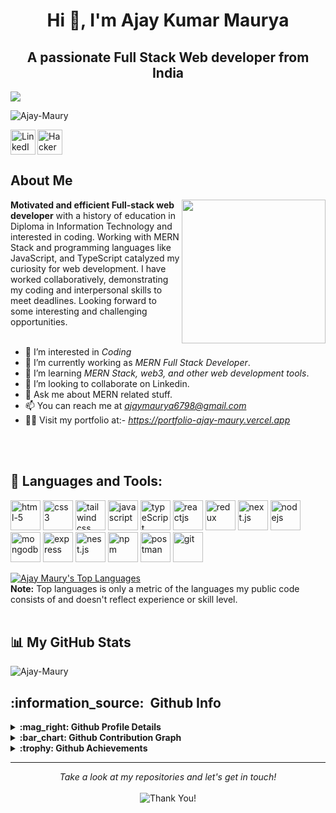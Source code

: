 
<!---
    Ajay-Maury/Ajay-Maury is a ✨ special ✨ repository because its `README.md` (this file) appears on your GitHub profile.
    You can click the Preview link to take a look at your changes.
    --->
 
<h1 align="center">Hi 👋, I'm Ajay Kumar Maurya</h1> 
<h2 align="center">A passionate Full Stack Web developer from India</h2>

<a align="center" href="https://github.com/shikha-max/readme-typing-svg"><img src="https://readme-typing-svg.herokuapp.com?lines=Full+Stack+Developer;%20Enthusiastic%20and%20Motivated;I%20Always%20enjoy%20learning%20new%20things&center=true&width=800&height=60"></a>
<br/>
<p align="left"> <img src="https://komarev.com/ghpvc/?username=Ajay-Maury&label=Profile%20views&color=0e75b6&style=flat" alt="Ajay-Maury" /> </p>

<a href="https://www.linkedin.com/in/ajay-kumar-maurya/">
  <img align="left" alt="LinkedIn" width="40px" src="https://img.icons8.com/?size=48&id=13930&format=png" />
</a>
<a href="https://www.hackerrank.com/ajaymaurya6798" target="blank">
        <img align="center" src="https://img.icons8.com/?size=80&id=mT2bzIQRdfpR&format=png" alt="Hacker Rank"  width="40" /></a>
<!-- <a href="">
  <img align="left" alt="Ajay | Twitter" width="40px" src="https://raw.githubusercontent.com/peterthehan/peterthehan/master/assets/twitter.svg" />
</a> -->
<br/>

## About Me
<img align='right' src="https://media.giphy.com/media/M9gbBd9nbDrOTu1Mqx/giphy.gif" width="230">
<b>Motivated and efficient Full-stack web developer</b> with a history of education in Diploma in Information Technology and interested in coding. Working with MERN Stack and programming languages like JavaScript, and TypeScript catalyzed my curiosity for web development. I have worked collaboratively, demonstrating my coding and interpersonal skills to meet deadlines. Looking forward to some interesting and challenging opportunities.
<br/>
<br/>

- 👀 I’m interested in *Coding*
- :telescope: I’m currently working as *MERN Full Stack Developer*.
- :seedling: I’m learning *MERN Stack, web3, and other web development tools*.
- :dancers: I’m looking to collaborate on Linkedin.
- :speech_balloon: Ask me about MERN related stuff.
- 📫 You can reach me at *ajaymaurya6798@gmail.com*
- 👨‍💻 Visit my portfolio at:- *https://portfolio-ajay-maury.vercel.app*
<!-- - 🤔: I’m looking for help with developing AI skills.. -->
<br/> <br/>

<!-- - 📄 Know about my experiences [Drive Link](deive-link if any) -->

<!-- <h3 align="left">Connect with me:</h3>
<p align="left">
  <a href="https://www.linkedin.com/in/ajay-kumar-maurya/" target="_blank"
    ><img
      align="center"
      src="https://raw.githubusercontent.com/rahuldkjain/github-profile-readme-generator/master/src/images/icons/Social/linked-in-alt.svg"
      alt="Ajay-Maury"
      height="30"
      width="40"
  /></a>
    <a href="https://www.hackerrank.com/ajaymaurya6798" target="blank">
        <img align="center" src="https://raw.githubusercontent.com/rahuldkjain/github-profile-readme-generator/master/src/images/icons/Social/hackerrank.svg"                     alt="Ajay-Maury" 
             height="30" width="40" /></a>
</p> -->


  ## :rocket: Languages and Tools:
<!--  <img align="right" alt="GIF" clear = "both" src="https://github.com/abhisheknaiidu/abhisheknaiidu/blob/master/code.gif?raw=true" width="440" height="250" /> -->
<p align="left">
    <img src="https://img.icons8.com/color/48/000000/html-5.png" alt="html-5"  width="48" height="48"/>
    <img src="https://img.icons8.com/color/48/000000/css3.png" alt="css3"  width="48" height="48"/>
    <img src="https://img.icons8.com/?size=64&id=FnnFuAIw4e8j&format=png" alt="tailwind css"  width="48" height="48"/>
    <img src="https://img.icons8.com/color/48/000000/javascript.png" alt="javascript"  width="48" height="48"/>
    <img src="https://img.icons8.com/?size=48&id=uJM6fQYqDaZK&format=png" alt="typeScript"  width="48" height="48"/>
    <img src="https://img.icons8.com/officel/80/000000/react.png" alt="reactjs"  width="48" height="48"/>
     <img src="https://img.icons8.com/?size=80&id=3VGtaw5gCc8T&format=png" alt="redux"  width="48" height="48"/>
     <img src="https://img.icons8.com/?size=64&id=AU6Wc7r56Fxz&format=png" alt="next.js"  width="48" height="48"/>
    <img src="https://img.icons8.com/color/48/000000/nodejs.png" alt="nodejs"  width="48" height="48"/>
    <img src="https://img.icons8.com/?size=64&id=o6OvAxG0nzTH&format=png" alt="mongodb" width="48" height="48"/>
    <img src="https://img.icons8.com/?size=64&id=2ZOaTclOqD4q&format=png" alt="express" width="48" height="48"/>
    <img src="https://img.icons8.com/?size=48&id=9ESZMOeUioJS&format=png" alt="nest.js" width="48" height="48"/>
    <img src="https://img.icons8.com/color/48/000000/npm.png"  alt="npm"  width="48" height="48"/>
    <img src="https://img.icons8.com/?size=80&id=EPbEfEa7o8CB&format=png" alt="postman"  width="48" height="48"/>
    <img src="https://img.icons8.com/color/48/000000/git.png" alt="git"  width="48" height="48"/>
</p>


 <a href="https://github.com/Ajay-Maury/github-readme-stats"><img alt="Ajay Maury's Top Languages" src="https://github-readme-stats.vercel.app/api/top-langs/?username=Ajay-Maury&langs_count=8&count_private=true&layout=compact&theme=react&hide_border=true&bg_color=0D1117" /></a>
  <br/>
  <b>Note:</b> Top languages is only a metric of the languages my public code consists of and doesn't reflect experience or skill level.
 <br><br/>

## :bar_chart: My GitHub Stats
<p >
 <img
    align="center"
    src="https://github-readme-stats.vercel.app/api?username=Ajay-Maury&show_icons=true&count_private=true&theme=chartreuse-dark&hide_border=true&bg_color=0D1117"
    alt="Ajay-Maury"
  />
</p>

<h2>:information_source: &nbsp;Github Info</h2>
<details>	
  <summary><b>:mag_right: Github Profile Details</b></summary>
<p align="center"><img height="180em" src="https://github-profile-summary-cards.vercel.app/api/cards/profile-details?username=Ajay-Maury&theme=github_dark" alt="Abhi-lab2" align = "center"/></p>
</details>

<details>
<summary><b>:bar_chart: Github Contribution Graph</b></summary>
<!-- <p align="center"<a href="#"><img alt="Ajay Maurya's Activity Graph" src="https://activity-graph.herokuapp.com/graph?username=Ajay-Maury&bg_color=0D1117&color=e05397&line=e05397&point=FFFFFF&hide_border=true&" /></a></p> -->
<p align="center"<a href="#"><img alt="Ajay Maurya's Activity Graph" src="https://github-readme-streak-stats.herokuapp.com/?user=Ajay-Maury&bg_color=0D1117&color=e05397&line=e05397&point=FFFFFF&hide_border=true&" /></a></p>
</details>

<details>
 <summary><b>:trophy: Github Achievements</b></summary>
<p align="center"> <a href="https://github.com/Ajay-Maury/Ajay-Maury.git"><img src="https://github-profile-trophy.vercel.app/?username=Ajay-Maury&margin-w=5&theme=radical" alt="Ajay" /></a> </p>
 </details> 
 
 <hr>
<p align="center">
    <i>Take a look at my repositories and let's get in touch!</i><br><br>
   <img alt="Thank You!" title="Thank You" src="https://img.shields.io/badge/Thank-You-ff69b4.svg"/>
</p>
